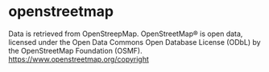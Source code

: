 # openstreetmap

Data is retrieved from OpenStreepMap. 
OpenStreetMap® is open data, licensed under the Open Data Commons Open Database License (ODbL) by the OpenStreetMap Foundation (OSMF).
https://www.openstreetmap.org/copyright

